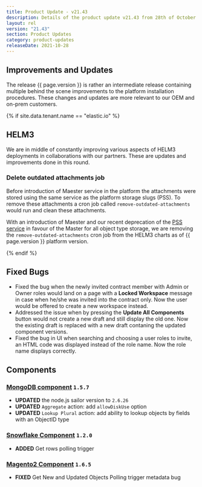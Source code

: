 ```yaml
---
title: Product Update - v21.43
description: Details of the product update v21.43 from 28th of October 2021.
layout: rel
version: "21.43"
section: Product Updates
category: product-updates
releaseDate: 2021-10-28
---
```


## Improvements and Updates

The release {{ page.version }} is rather an intermediate release containing
multiple behind the scene improvements to the platform installation procedures.
These changes and updates are more relevant to our OEM and on-prem customers.

{% if site.data.tenant.name == "elastic.io" %}

## HELM3

We are in middle of constantly improving various aspects of HELM3 deployments in
collaborations with our partners. These are updates and improvements done in
this round.

### Delete outdated attachments job

Before introduction of Maester service in the platform the attachments were stored
using the same service as the platform storage slugs (PSS). To remove these attachments
a cron job called `remove-outdated-attachments` would run and clean these attachments.

With an introduction of Maester and our recent deprecation of the
[PSS service](/releases/21.35#pss-deprecation-finalisation) in favour of the Master
for all object type storage, we are removing the `remove-outdated-attachments`
cron job from the HELM3 charts as of {{ page.version }} platform version.

{% endif %}


## Fixed Bugs

*   Fixed the bug when the newly invited contract member with Admin or Owner roles would land on a page with a **Locked Workspace** message in case when he/she was invited into the contract only. Now the user would be offered to create a new workspace instead.
*   Addressed the issue when by pressing the **Update All Components** button would not create a new draft and still display the old one. Now the existing draft is replaced with a new draft contaning the updated component versions.
*   Fixed the bug in UI when searching and choosing a user roles to invite, an HTML code was displayed instead of the role name. Now the role name displays correctly.

## Components

### [MongoDB component](/components/mongodb/) `1.5.7`

*   **UPDATED** the node.js sailor version to `2.6.26`
*   **UPDATED** `Aggregate` action: add `allowDiskUse` option
*   **UPDATED** `Lookup Plural` action: add ability to lookup objects by fields with an ObjectID type

### [Snowflake Component](/components/snowflake/) `1.2.0`

*   **ADDED** Get rows polling trigger

### [Magento2 Component](/components/magento2/) `1.6.5`

*   **FIXED** Get New and Updated Objects Polling trigger metadata bug

